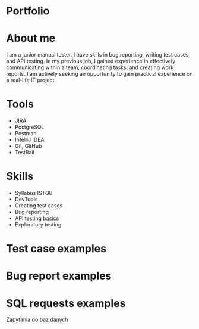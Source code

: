# Portfolio


# About me
I am a junior manual tester. I have skills in bug reporting, writing test cases, and API testing. In my previous job, I gained experience in effectively communicating within a team, coordinating tasks, and creating work reports. 
I am actively seeking an opportunity to gain practical experience on a real-life IT project. 


# Tools
- JIRA
- PostgreSQL
- Postman
- IntelliJ IDEA
- Git, GitHub
- TestRail

# Skills
- Syllabus ISTQB
- DevTools
- Creating test cases
- Bug reporting
- API testing basics
- Exploratory testing

# Test case examples

# Bug report examples

# SQL requests examples
[Zapytania do baz danych](https://github.com/Yuliya-Kasutskaya/Portfolio-Yuliya-Kasutskaya/tree/main/sql_requests)

  




